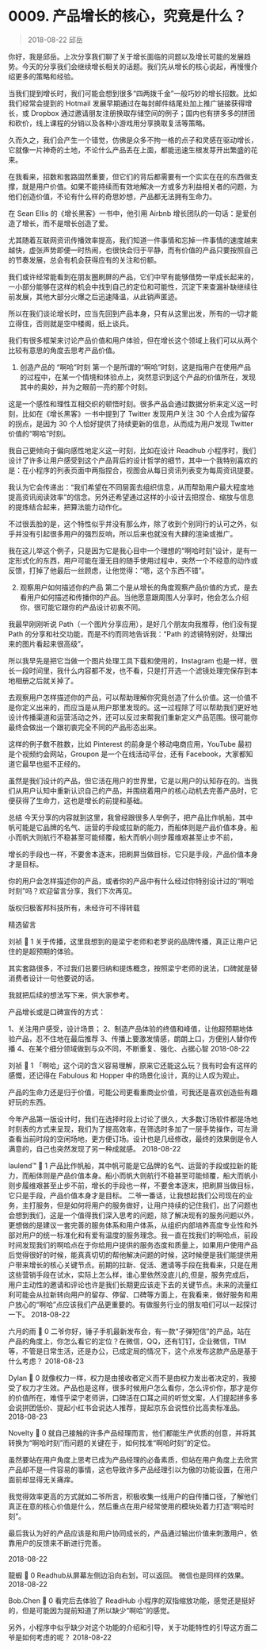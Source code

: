 # 0009. 产品增长的核心，究竟是什么？
> 2018-08-22 邱岳

你好，我是邱岳。上次分享我们聊了关于增长面临的问题以及增长可能的发展趋势。今天的分享我们会继续增长相关的话题。我们先从增长的核心说起，再慢慢介绍更多的策略和经验。

当我们提到增长时，我们可能会想到很多“四两拨千金”一般巧妙的增长招数。比如我们经常会提到的 Hotmail 发展早期通过在每封邮件结尾处加上推广链接获得增长，或 Dropbox 通过邀请朋友注册换取存储空间的例子；国内也有拼多多的拼团和砍价，线上课程的分销以及各种小游戏用分享换取复活等策略。

久而久之，我们会产生一个错觉，仿佛是众多不拘一格的点子和灵感在驱动增长，它就像一片神奇的土地，不论什么产品丢在上面，都能迅速生根发芽开出繁盛的花来。

在我看来，招数和套路固然重要，但它们的背后都需要有一个实实在在的东西做支撑，就是用户价值。如果不能持续而有效地解决一方或多方利益相关者的问题，为他们创造价值，不论有什么样的奇思妙想，产品都无法拥有生命力。

在 Sean Ellis 的《增长黑客》一书中，他引用 Airbnb 增长团队的一句话：是爱创造了增长，而不是增长创造了爱。

尤其随着互联网资讯传播效率提高，我们知道一件事情和忘掉一件事情的速度越来越快，虚张声势即便一时热闹，也很快会归于平静，而有价值的产品只要按照自己的节奏发展，总会有机会获得应有的关注和份额。

我们或许经常能看到在朋友圈刷屏的产品，它们中罕有能够借势一举成长起来的，一小部分能够在这样的机会中找到自己的定位和可能性，沉淀下来查漏补缺继续往前发展，其他大部分火爆之后迅速降温，从此销声匿迹。

所以在我们谈论增长时，应当先回到产品本身，只有从这里出发，所有的一切才能立得住，否则就是空中楼阁，纸上谈兵。

我们有很多框架来讨论产品价值和用户体验，但在增长这个领域上我们可以从两个比较有意思的角度去思考产品价值。

1. 创造产品的 “啊哈”时刻
第一个是所谓的“啊哈”时刻，这是指用户在使用产品的过程中，在某一个情境和体验点上，突然意识到这个产品的价值所在，发现其中的奥妙，并为之眼前一亮的那个时刻。

这是一个感性和理性互相交织的顿悟时刻。很多产品会通过数据分析来定义这一时刻，比如在《增长黑客》一书中提到了 Twitter 发现用户关注 30 个人会成为留存的拐点，是因为 30 个人恰好提供了持续更新的信息，从而成为用户发现 Twitter 价值的“啊哈”时刻。

我自己更倾向于偏向感性地定义这一时刻，比如在设计 Readhub 小程序时，我们设计了许多让用户感受到这个产品背后的设计哲学的细节，其中一个我特别喜欢的是：在小程序的列表页面中两指捏合，视图会从每日资讯列表变为每周资讯提要。

我认为它会传递出：“我们希望在不同层面去组织信息，从而帮助用户最大程度地提高资讯阅读效率”的信念。另外还希望通过这样的小设计去把捏合、缩放与信息的提炼结合起来，把算法能力动作化。

不过很丢脸的是，这个特性似乎并没有那么炸，除了收到个别同行的认可之外，似乎并没有引起很多用户的强烈反响，所以后来也就没有大肆的渲染或推广。

我在这儿举这个例子，只是因为它是我心目中一个理想的“啊哈时刻”设计，是有一定形式化的东西，用户可能在漫无目的随手使用过程中，突然一个不经意的动作或反馈，打掉了他最后一丝顾虑，让他觉得：“嗯，这个东西不错”。

2. 观察用户如何描述你的产品
第二个是从增长的角度观察产品价值的方式，是去看用户如何描述和传播你的产品。当他愿意跟周围人分享时，他会怎么介绍你，很可能它跟你的产品设计初衷不同。

我最早刚刚听说 Path（一个图片分享应用），是好几个朋友向我推荐，他们没有提 Path 的分享和社交功能，而是不约而同地告诉我：“Path 的滤镜特别好，处理出来的图片看起来很高级”。

所以我早先是把它当做一个图片处理工具下载和使用的，Instagram 也是一样，很长一段时间里，我什么内容都不发，也不看，只是打开选一个滤镜处理完保存到本地相册之后就关掉了。

去观察用户怎样描述你的产品，可以帮助理解你究竟创造了什么价值。这一价值不是你定义出来的，而应当是从用户那里发现的。这一过程除了可以帮助我们更好地设计传播渠道和运营活动之外，还可以反过来帮我们重新定义产品范围。很可能你最终会做出一个跟初衷完全不同的产品形态出来。

这样的例子数不胜数，比如 Pinterest 的前身是个移动电商应用，YouTube 最初是个视频约会网站，Groupon 是一个在线活动平台，还有 Facebook，大家都知道它最早也挺不正经的。

虽然是我们设计的产品，但它活在用户的世界里，它是以用户的认知存在的。当我们从用户认知中重新认识自己的产品，并围绕着用户的核心动机去完善产品时，它便获得了生命力，这也是增长的前提和基础。

总结
今天分享的内容就到这里，我曾经跟很多人举例子，把产品比作帆船，其中帆可能是它品牌的名气、运营的手段或拉新的能力，而船体则是产品价值本身。船小而帆大则航行不稳甚至可能倾覆，船大而帆小则步履维艰甚至止步不前，

增长的手段也一样，不要舍本逐末，把刷屏当做目标，它只是手段，产品价值本身才是目标。

你的用户会怎样描述你的产品，或者你的产品中有什么经过你特别设计过的“啊哈时刻”吗？欢迎留言分享，我们下次再见。



版权归极客邦科技所有，未经许可不得转载

精选留言

刘祯

1
关于传播，这里我想到的是梁宁老师和老罗说的品牌传播，真正让用户记住的是超预期的体验。

其实套路很多，不过我们总要归纳和提炼概念，按照梁宁老师的说法，口碑就是替消费者设计一句他要说的话。

我就把后续的想法写下来，供大家参考。

产品增长或是口碑宣传的方式：

1、关注用户感受，设计场景；
2、制造产品体验的终值和峰值，让他超预期地体验产品，忍不住地在最后推荐
3、传播上要激发情感，朗朗上口，方便别人替你传播
4、在某个细分领域做到与众不同，不断重复、强化、占据心智
2018-08-22

刘祯

1
「啊哈」这个词的含义容易理解，原来它还能这么玩？我有时会有这样的感慨，还记得在 Fabulous 和 Hopper 中的场景化设计，真的让人叹为观止。

产品的生命力还是归于价值，可能公司更看重商业价值，可我还是喜欢创造些有趣好玩的东西。

今年产品第一版设计时，我们在选择时段上讨论了很久，大多数订场软件都是场地时刻表的方式来呈现，我们为了提高效率，在筛选时多加了一层手势操作，可左滑查看当前时段的空闲场地，更方便订场。设计也是几经修改，最终的效果倒是令人满意的，自己也突然发现了另一种成就感。
2018-08-22

laulend™

1
产品比作帆船，其中帆可能是它品牌的名气、运营的手段或拉新的能力，而船体则是产品价值本身。船小而帆大则航行不稳甚至可能倾覆，船大而帆小则步履维艰甚至止步不前，增长的手段也一样，不要舍本逐末，把刷屏当做目标，它只是手段，产品价值本身才是目标。
二爷一番话，让我想起我们公司现在的业务，主打服务，但是如何将用户的服务做好，让用户持续的记住我们，出了问题也会想到我们，这是一个值得我们深入思考的问题，除了解决现有的服务问题以外，更想做的是建议一套完善的服务体系和用户体系，从组织内部培养高度专业性和外部对用户的统一标准化和有爱有温度的服务理念。我一直在找我们的啊哈点，前段时间发现我们的啊哈点在于你给用户提供的服务态度和质量上，如果用户使用产品后觉得很好的时候，能真真切切的帮他解决问题的时候，这时候便是我们能提供用户带来增长的核心关键节点。前期的拉新、促活、邀请等手段在我看来，只是在用这些营销手段在试水，实际上怎么样，谁心里依然没底儿的,但是，服务完成后，用户主动性的邀请和评论也许是我们长期更应该走下去的关键节点。未来的流量红利可能会从拉新转向用户的留存、停留、口碑等方面上，在我看来，做好服务和用户放心的“啊哈”点应该我们产品更重要的。有做服务行业的朋友咱们可以一起探讨一下。
2018-08-22

六月的雨

0
二爷你好，锤子手机最新发布会，有一款“子弹短信”的产品，站在产品的角度上，你怎么看它的定位？在微信，QQ，还有钉钉，企业微信，TIM等，不管是日常生活，还是办公，已成定局的情况下，这个点发布这款产品是基于什么考虑？
2018-08-23

Dylan

0
就像权力一样，权力是由接收者定义而不是由权力发出者决定的，我接受了权力才生效。产品也是这样，很多时候用户怎么看你，怎么评价你，那才是你的价值所在，难怪乎梁宁老师讲，口碑活在口耳之间的听觉文案，人们提起拼多多会说拼团低价、提起小红书会说达人推荐，提起京东会说性价比高卖标准品。
2018-08-23

Novelty

0
就自己接触的许多产品经理而言，他们都能生产优质的创意，并将其转换为“啊哈时刻”而问题的关键在于，如何找准“啊哈时刻”的定位。

虽然要站在用户角度上思考已成为产品经理的必备素质，但站在用户角度上去欣赏产品却不是一件容易的事情，这也导致许多产品经理引以为傲的功能设置，在用户面前却显得无关痛痒。

我觉得效率更高的方式就如二爷所言，积极收集一线用户的自传播口径，了解他们真正在意的核心价值是什么，然后重点在用户经常使用的模块处着力打造“啊哈时刻”。

最后我认为好的产品应该是和用户协同成长的，产品通过输出价值来刺激用户，依靠用户的反馈来不断进行完善。

2018-08-22

龍蝦

0
Readhub从屏幕左侧边沿向右划，可以返回。
微信也是同样的效果。
2018-08-22

Bob.Chen

0
看完后去体验了 ReadHub 小程序的双指缩放功能，感觉还是挺好的，但是可能因为提前知道了所以缺少“啊哈”的感觉。

另外，小程序中似乎缺少对这个功能的介绍和引导，关于功能特性的引导这方面二爷是如何考虑的呢？
2018-08-22